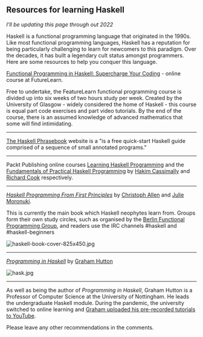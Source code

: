 ## Resources for learning Haskell

*I'll be updating this page through out 2022* 

Haskell is a functional programming language that originated in the 1990s. Like most functional programming languages, Haskell has a reputation for being particularly challenging to learn for newcomers to this paradigm. Over the decades, it has built a legendary cult status amongst programmers. Here are some resources to help you conquer this language.

 [Functional Programming in Haskell: Supercharge Your Coding](https://www.futurelearn.com/courses/functional-programming-haskell)  - online course at FutureLearn.

Free to undertake, the FeatureLearn functional programming course is divided up into six weeks of two hours study per week. Created by the University of Glasgow - widely considered the home of Haskell - this course is equal part code exercises and part video tutorials. By the end of the course, there is an assumed knowledge of advanced mathematics that some will find intimidating.
***

[The Haskell Phrasebook](https://typeclasses.com/phrasebook) website is a "is a free quick-start Haskell guide comprised of a sequence of small annotated programs."

***

Packt Publishing online courses [Learning Haskell Programming](https://www.packtpub.com/product/learning-haskell-programming-video/9781786465542) and the 
 [Fundamentals of Practical Haskell Programming](https://www.packtpub.com/product/fundamentals-of-practical-haskell-programming-video/9781787288768) by [Hakim Cassimally](https://www.linkedin.com/in/hakim-cassimally-4144a51/) and [Richard Cook](https://blog.rcook.org/beginning-practical-haskell/) respectively.
***

[*Haskell Programming From First Principles*](https://haskellbook.com/) by [Christoph Allen](https://bitemyapp.com/) and [Julie Moronuki](https://argumatronic.com/).

This is currently the main book which Haskell neophytes learn from. Groups form their own study circles, such as organised by the [Berlin Functional Programming Group](https://twitter.com/berlinfpgroup?lang=en), and readers use the IRC channels #haskell and #haskell-beginners

![haskell-book-cover-825x450.jpg](https://cdn.hashnode.com/res/hashnode/image/upload/v1613483161438/6gvF8y0XL.jpeg)
***

[*Programming in Haskell*](https://www.cs.nott.ac.uk/~pszgmh/pih.html) by [Graham Hutton](http://www.cs.nott.ac.uk/~pszgmh/)

![hask.jpg](https://cdn.hashnode.com/res/hashnode/image/upload/v1613483219882/vYPAaW0_3.jpeg)
***

As well as being the author of *Programming in Haskell*, Graham Hutton is a Professor of Computer Science at the University of Nottingham. He leads the undergraduate Haskell module. During the pandemic, the university switched to online learning and [Graham uploaded his pre-recorded tutorials to YouTube](https://www.youtube.com/watch?v=rIprO6zoujM).

Please leave any other recommendations in the comments.
